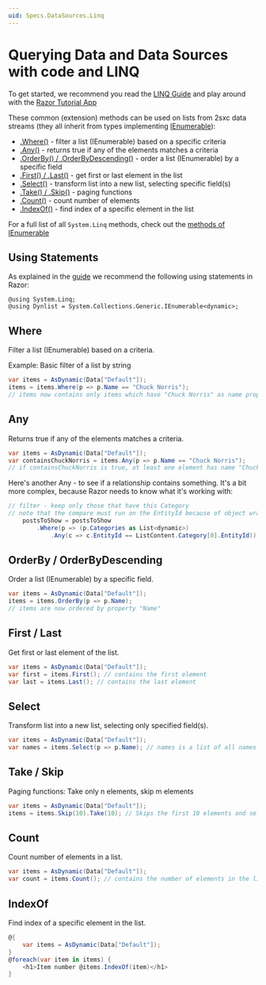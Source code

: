 ```yaml
---
uid: Specs.DataSources.Linq
---
```

# Querying Data and Data Sources with code and LINQ

To get started, we recommend you read the [LINQ Guide](dotnet-query-linq-guide) and play around with the [Razor Tutorial App](https://2sxc.org/en/apps/app/razor-tutorial)

These common (extension) methods can be used on lists from 2sxc data streams (they all inherit from types implementing [IEnumerable](https://msdn.microsoft.com/de-de/library/system.collections.ienumerable(v=vs.110).aspx)):
* [.Where()](#where) - filter a list (IEnumerable) based on a specific criteria
* [.Any()](#any) - returns true if any of the elements matches a criteria
* [.OrderBy() / .OrderByDescending()](#orderby--orderbydescending) - order a list (IEnumerable) by a specific field
* [.First() / .Last()](#first--last) - get first or last element in the list
* [.Select()](#select) - transform list into a new list, selecting specific field(s)
* [.Take() / .Skip()](#take--skip) - paging functions
* [.Count()](#count) - count number of elements
* [.IndexOf()](#indexof) - find index of a specific element in the list

For a full list of all `System.Linq` methods, check out the [methods of IEnumerable](https://docs.microsoft.com/en-us/dotnet/api/system.linq.enumerable?view=netframework-4.7.2#methods)

## Using Statements

As explained in the [guide](dotnet-query-linq-guide) we recommend the following using statements in Razor:

```razor
@using System.Linq;
@using Dynlist = System.Collections.Generic.IEnumerable<dynamic>;
```

## Where
Filter a list (IEnumerable) based on a criteria.

Example: Basic filter of a list by string

```C#
var items = AsDynamic(Data["Default"]);
items = items.Where(p => p.Name == "Chuck Norris");
// items now contains only items which have "Chuck Norris" as name property
```

## Any
Returns true if any of the elements matches a criteria.

```C#
var items = AsDynamic(Data["Default"]);
var containsChuckNorris = items.Any(p => p.Name == "Chuck Norris");
// if containsChuckNorris is true, at least one element has name "Chuck Norris"
```

Here's another Any - to see if a relationship contains something. It's a bit more complex, because Razor needs to know what it's working with:

```c#
// filter - keep only those that have this Category
// note that the compare must run on the EntityId because of object wrapping/unwrapping
    postsToShow = postsToShow
        .Where(p => (p.Categories as List<dynamic>)
            .Any(c => c.EntityId == ListContent.Category[0].EntityId))

```

## OrderBy / OrderByDescending
Order a list (IEnumerable) by a specific field.

```C#
var items = AsDynamic(Data["Default"]);
items = items.OrderBy(p => p.Name);
// items are now ordered by property "Name"
```

## First / Last
Get first or last element of the list.

```C#
var items = AsDynamic(Data["Default"]);
var first = items.First(); // contains the first element
var last = items.Last(); // contains the last element
```

## Select
Transform list into a new list, selecting only specified field(s).

```C#
var items = AsDynamic(Data["Default"]);
var names = items.Select(p => p.Name); // names is a list of all names
```

## Take / Skip
Paging functions: Take only n elements, skip m elements

```C#
var items = AsDynamic(Data["Default"]);
items = items.Skip(10).Take(10); // Skips the first 10 elements and select only 10
```

## Count
Count number of elements in a list.

```C#
var items = AsDynamic(Data["Default"]);
var count = items.Count(); // contains the number of elements in the list
```

## IndexOf
Find index of a specific element in the list.

```C#
@{
    var items = AsDynamic(Data["Default"]);
}
@foreach(var item in items) {
    <h1>Item number @items.IndexOf(item)</h1>
}
```